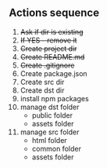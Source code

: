 ## Actions sequence
1. ~~Ask if dir is existing~~
1. ~~If YES - remove it~~
1. ~~Create project dir~~
1. ~~Create README.md~~
1. ~~Create .gitignore~~
1. Create package.json
1. Create src dir
1. Create dst dir
1. install npm packages
1. manage dst folder
    * public folder
    * assets folder
1. manage src folder
    * html folder
    * common folder
    * assets folder